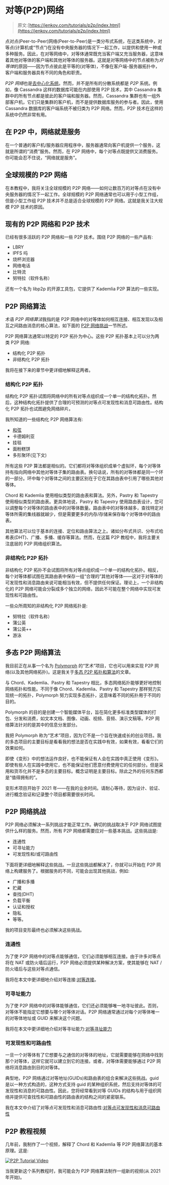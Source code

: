# 对等(P2P)网络

> 原文:[https://jenkov.com/tutorials/p2p/index.html](https://jenkov.com/tutorials/p2p/index.html)

点对点(Peer-to-Peer)网络(Peer-to-Peer)是一类分布式系统，在这类系统中，对等点(计算机或“节点”)在没有中央服务器的情况下一起工作，以提供和使用一种或多种服务。因此，在对等网络中，对等体通常既充当客户端又充当服务器，这意味着其他对等体的客户端和其他对等体的服务器。这就是对等网络中的节点被称为*对等体*的原因——因为节点彼此是平等的(对等体)，不像在客户端-服务器拓扑中，客户端和服务器具有不同的角色和职责。

*P2P 网络*也是[去中心化系统](/tutorials/decentralized-systems/index.html)。然而，并不是所有的分散系统都是 *P2P* 系统。例如，像 Cassandra 这样的数据库可能在内部使用 P2P 技术，其中 Cassandra 集群中的所有节点都是彼此的客户端和服务器。然而，Cassandra 集群也有一组外部客户机，它们只是集群的客户机，而不是提供数据库服务的参与者。因此，使用 Cassandra 数据库的客户端系统不被归类为 P2P 网络。然而，P2P 技术在这样的系统中仍然非常有用。

## 在 P2P 中，网络就是服务

在一个普通的客户机/服务器应用程序中，服务器通常向客户机提供一个服务，这就是所谓的“消费”服务。然而，在 P2P 网络中，每个对等点既提供又消费服务。你可能会忍不住说，“网络就是服务”。

## 全球规模的 P2P 网络

在本教程中，我将关注全球规模的 P2P 网络——如何让数百万的对等点在没有中央服务器的情况下一起工作。全球规模的 P2P 网络通常也可以用于小型工作组，但是小型工作组 P2P 技术并不总是适合全球规模的 P2P 网络。这就是我关注大规模 P2P 技术的原因。

## 现有的 P2P 网络和 P2P 技术

已经有很多活跃的 P2P 网络和一些 P2P 技术。围绕 P2P 网络的一些产品有:

*   LBRY
*   IPFS 吗
*   烧杯浏览器
*   网络电话
*   比特流
*   努特拉（软件名称）

还有一个名为 libp2p 的开源工具包，它提供了 Kademlia P2P 算法的一些实现。

## P2P 网络算法

术语 *P2P 网络算法*我指的是 P2P 网络中的对等体如何相互连接、相互发现以及相互之间路由消息的核心算法，如下面的 [P2P 网络挑战](#p2p-network-challenges)一节所述。

P2P 网络算法通常以特定的 P2P 拓扑为中心。这些 P2P 拓扑基本上可以分为两类 P2P 网络:

*   结构化 P2P 拓扑
*   非结构化 P2P 拓扑

我将在接下来的章节中更详细地解释这两者。

### 结构化 P2P 拓扑

结构化 P2P 拓扑试图将网络中的所有对等点组织成一个单一的结构化拓扑。然后，这种结构化拓扑提供了合理的可预测的对等点可发现性和消息可路由性。结构化 P2P 拓扑也试图避免网络碎片。

我所知道的一些结构化 P2P 网络算法有:

*   [和弦](chord.html)
*   卡德姆利亚
*   挂毯
*   面粉糕饼
*   多形聚环(见下文)

所有这些 P2P 算法都是相似的。它们都将对等体组织成单个虚拟环，每个对等体持有指向网络中其他对等体子集的路由表。换句话说，所有的对等体都是同一个环的一部分。环中每个对等体之间的主要区别在于它在其路由表中引用了哪些其他对等体。

Chord 和 Kademlia 使用相似类型的路由表和算法。另外，Pastry 和 Tapestry 使用相似类型的路由表。更具体地说，Pastry 和 Tapestry 使用路由表设计，您可以调整每个对等体的路由表中的对等体数量。路由表中的对等体越多，查找特定对等体所需的集线器就越少，但是需要更多的内存/存储来保存每个对等体中的路由表。

其他算法可以位于基本的连接、定位和路由算法之上。诸如分布式共识、分布式哈希表(DHT)、广播、多播、缓存等算法。然而，在这篇 P2P 教程中，我将主要关注底层的 P2P 网络组织算法。

### 非结构化 P2P 拓扑

非结构化 P2P 拓扑不会试图将所有对等点组织成一个单一的结构化拓扑。相反，每个对等体都试图在其路由表中保存一组“合理的”其他对等体——这对于对等体的可发现性和消息路由来说可能相当有效，但不提供任何保证。理论上，一个非结构化的 P2P 网络可能会分裂成多个独立的网络，因此不可能在整个网络中实现可发现性和可路由性。

一些众所周知的非结构化 P2P 网络拓扑是:

*   努特拉（软件名称）
*   蒲公英
*   蒲公英++
*   游泳

## 多态 P2P 网络算法

我目前正在从事一个名为 [Polymorph](https://plmph.com) 的“艺术”项目，它也可以用来实现 P2P 网络(以及其他网络拓扑)。这是我关于[多态 P2P 拓扑和算法](polymorph.html)的文章。

与 Chord、Kademlia、Pastry 和 Tapestry 相比，多态网络拓扑能够更好地控制网络拓扑和性能。不同于像 Chord、Kademlia、Pastry 和 Tapestry 那样努力实现统一的拓扑，Polymorph 努力实现多态拓扑，这意味着不同的拓扑用于不同的目的。

Polymorph 的目的是创建一个智能媒体平台，旨在简化更多标准类型媒体的打包、分发和消费，如文本文档、图像、动画、视频、音频、演示文稿等。P2P 网络算法针对的是其中的信息分发部分。

我把 Polymorph 称为“艺术”项目，因为它不是一个旨在快速成长的创业项目。我的多态项目的主要目标是看看我的想法是否在实践中有效，如果有效，看看它们的效果如何。

即使《变形》中的想法运作良好，也不能保证有人会在实践中真正使用《变形》。即使有些人在实践中使用它，也不能保证他们愿意付费使用它的任何部分。但是采用和货币化并不是多态的主要目标。概念证明是主要目标。除此之外的任何东西都是“值得拥有的”。

变形术项目开始于 2021 年——在我的业余时间。请耐心等待，因为设计、验证、进行概念验证和记录整个项目都需要很长时间。

## P2P 网络挑战

P2P 网络必须解决一系列挑战才能正常工作。确切的挑战取决于 P2P 网络试图提供什么样的服务。然而，所有 P2P 网络都需要应对一些基本挑战。这些挑战是:

*   连通性
*   可寻址能力
*   可发现性和/或可路由性

下面将更详细地解释这些挑战。一旦这些挑战都解决了，你就可以开始在 P2P 网络上构建服务了。根据服务的不同，可能会出现其他挑战，例如:

*   广播和多播
*   贮藏
*   查找(DHT)
*   负载平衡
*   认证和授权
*   隐私
*   等等。

我的项目变形最终也必须解决这些挑战。

### 连通性

为了使 P2P 网络中的对等点能够通信，它们必须能够相互连接。由于许多对等点将在 NAT 或防火墙后运行，P2P 网络必须提供某种解决方案，使其能够在 NAT /防火墙后与这些对等点通信。

我将在本文中更详细地介绍对等连接:[对等连接](peer-connectivity.html)。

### 可寻址能力

为了使 P2P 网络中的对等体能够通信，它们还必须能够唯一地寻址彼此。否则，对等体不能指定它想要与哪个对等体对话。P2P 网络通常通过对每个对等体唯一的对等体地址或 GUID 来解决这个问题。

我将在本文中更详细地介绍对等寻址能力:[对等寻址能力](peer-addressability.html)

### 可发现性和可路由性

一旦一个对等体有了它想要与之通信的对等体的地址，它就需要能够在网络中找到那个对等体，这样它就可以建立到它的连接。或者，对等体需要能够通过 P2P 网络将消息路由到目的对等体。

典型地，P2P 网络通过对等地址(GUIDs)和路由表的组合来解决这些挑战。guid 是以一种方式构造的，这种方式支持 guid 的某种组织系统，然后支持对等体的可发现性和消息的可路由性。因此，您将经常看到对等 GUIDs 的结构与用于组织网络并提供可查找性和可路由性的路由表的结构之间的紧密联系。

我在本文中介绍了对等点可发现性和消息可路由性:[对等点可发现性和消息可路由性](peer-findability-and-message-routablity.html)

## P2P 教程视频

几年前，我制作了一个视频，解释了 Chord 和 Kademlia 等 P2P 网络算法的基本原理。这是:

[![P2P Tutorial Video](../Images/177daa905527f8f13f46040091589e40.png)](https://www.youtube.com/watch?v=kXyVqk3EbwE "P2P Tutorial Video")

当我更新这个系列教程时，我可能会为 P2P 网络算法制作一组新的视频(从 2021 年开始)。